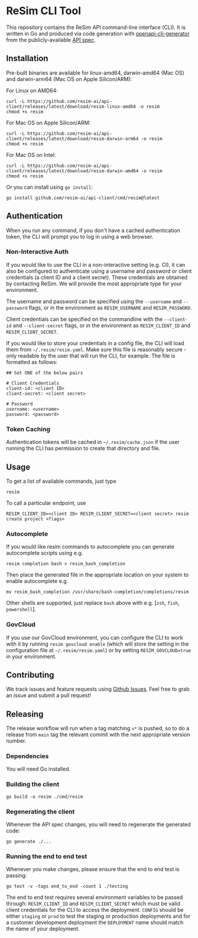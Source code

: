 # ReSim CLI Tool

This repository contains the ReSim API command-line interface (CLI).  It is written in Go and produced via code generation with [openapi-cli-generator](https://github.com/danielgtaylor/openapi-cli-generator) from the publicly-available [API spec](https://api.resim.ai).

## Installation

Pre-built binaries are available for linux-amd64, darwin-amd64 (Mac OS) and darwin-arm64 (Mac OS on Apple Silicon/ARM):

For Linux on AMD64:

    curl -L https://github.com/resim-ai/api-client/releases/latest/download/resim-linux-amd64 -o resim
    chmod +x resim

For Mac OS on Apple Silicon/ARM:

    curl -L https://github.com/resim-ai/api-client/releases/latest/download/resim-darwin-arm64 -o resim
    chmod +x resim
    
For Mac OS on Intel:

    curl -L https://github.com/resim-ai/api-client/releases/latest/download/resim-darwin-amd64 -o resim
    chmod +x resim

Or you can install using `go install`:

    go install github.com/resim-ai/api-client/cmd/resim@latest

## Authentication

When you run any command, if you don't have a cached authentication token, the CLI will prompt you to log in using a web browser.


### Non-Interactive Auth

If you would like to use the CLI in a non-interactive setting (e.g. CI), it can also be configured to authenticate using a username and password or client credentials (a client ID and a client secret). These credentials are obtained by contacting ReSim. We will provide the most appropriate type for your environment.

The username and password can be specified using the `--username` and `--password` flags, or in the environment as `RESIM_USERNAME` and `RESIM_PASSWORD`.

Client credentials can be specified on the commandline with the `--client-id` and `--client-secret` flags, or in the environment as
`RESIM_CLIENT_ID` and `RESIM_CLIENT_SECRET`.

If you would like to store your credentials in a config file, the CLI will load them from `~/.resim/resim.yaml`. Make sure this file is reasonably secure - only readable by the user that will run the CLI, for example. The file is formatted as follows:

    ## Set ONE of the below pairs
    
    # Client Credentials
    client-id: <client ID>
    client-secret: <client secret>

    # Password
    username: <username>
    password: <password>

### Token Caching

Authentication tokens will be cached in `~/.resim/cache.json` if the user running the CLI has permission to create that directory and file.

## Usage

To get a list of available commands, just type

    resim

To call a particular endpoint, use

    RESIM_CLIENT_ID=<client ID> RESIM_CLIENT_SECRET=<client secret> resim create project <flags> 

### Autocomplete

If you would like resim commands to autocomplete you can generate autocomplete scripts using e.g.

    resim completion bash > resim_bash_completion

Then place the generated file in the appropriate location on your system to enable autocomplete e.g.

    mv resim_bash_completion /usr/share/bash-completion/completions/resim

Other shells are supported, just replace `bash` above with e.g. [`zsh`, `fish`, `powershell`].

### GovCloud

If you use our GovCloud environment, you can configure the CLI to work with it by running `resim govcloud enable` (which will store the setting in the configuration file at `~/.resim/resim.yaml`) or by setting `RESIM_GOVCLOUD=true` in your environment.

## Contributing

We track issues and feature requests using [Github Issues](https://github.com/resim-ai/api-client/issues).  Feel free to grab an issue and submit a pull request!

## Releasing

The release workflow will run when a tag matching `v*` is pushed, so to do a release from `main` tag the relevant commit with the next appropriate version number.

### Dependencies

You will need Go installed.

### Building the client

    go build -o resim ./cmd/resim

### Regenerating the client

Whenever the API spec changes, you will need to regenerate the generated code:

    go generate ./...

### Running the end to end test

Whenever you make changes, please ensure that the end to end test is passing:

    go test -v -tags end_to_end -count 1 ./testing

The end to end test requires several environment variables to be passed through: `RESIM_CLIENT_ID` and `RESIM_CLIENT_SECRET` 
which must be valid client credentials for the CLI to access the deployment. `CONFIG` should be either `staging` or `prod` to
test the staging or production deployments and for a customer development deployment the `DEPLOYMENT` name should match
the name of your deployment.
